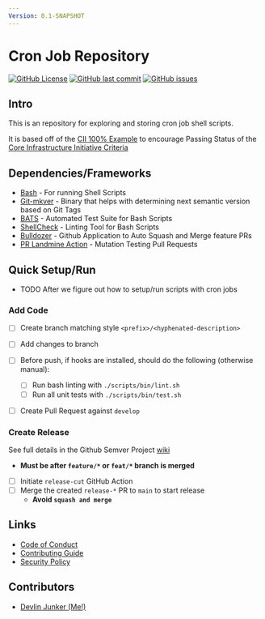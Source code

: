 ```yaml
---
Version: 0.1-SNAPSHOT
---
```


# Cron Job Repository
<!-- Find More Badges Here: https://shields.io/ -->

[![GitHub License](https://img.shields.io/github/license/devlinjunker/dev.junk.cron?color=blue)](https://github.com/devlinjunker/dev.junk.cron/blob/develop/LICENSE) [![GitHub last commit](https://img.shields.io/github/last-commit/devlinjunker/dev.junk.cron)](https://github.com/devlinjunker/dev.junk.cron/commits/main)
[![GitHub issues](https://img.shields.io/github/issues/devlinjunker/dev.junk.cron)](https://github.com/devlinjunker/dev.junk.cron/issues)

<!--
TODO: Make these visible
[![GitHub release (latest SemVer)](https://img.shields.io/github/v/release/devlinjunker/example.cii)](https://github.com/devlinjunker/example.cii/releases)
[![CII Best Practices Summary](https://img.shields.io/cii/summary/4558?label=core-infrastructure)](https://bestpractices.coreinfrastructure.org/en/projects/4558)  
[![GitHub priority issues](https://img.shields.io/github/issues/devlinjunker/example.cii/-priority?color=red&label=priority%20issues)](https://github.com/devlinjunker/example.cii/issues?q=is%3Aopen+is%3Aissue+label%3A-priority)
-->

## Intro
<!-- Quick Description, could match Github repo description or have a little more info-->

This is an repository for exploring and storing cron job shell scripts. 

It is based off of the [CII 100% Example](https://github.com/devlinjunker/example.cii) to encourage Passing Status of the [Core Infrastructure Initiative Criteria]


## Dependencies/Frameworks
<!-- List the frameworks, libraries, and tools the project uses: -->

- [Bash] - For running Shell Scripts
- [Git-mkver] - Binary that helps with determining next semantic version based on Git Tags
- [BATS] - Automated Test Suite for Bash Scripts
- [ShellCheck] - Linting Tool for Bash Scripts
- [Bulldozer] - Github Application to Auto Squash and Merge feature PRs
- [PR Landmine Action] - Mutation Testing Pull Requests

## Quick Setup/Run
<!-- This section should try to quickly explain how to setup the project and start using it (server/app/demo/template) - ideally in list format -->

 - TODO After we figure out how to setup/run scripts with cron jobs
 
### Add Code
 - [ ] Create branch matching style `<prefix>/<hyphenated-description>`
 - [ ] Add changes to branch
 - [ ] Before push, if hooks are installed, should do the following (otherwise manual):
    - [ ] Run bash linting with `./scripts/bin/lint.sh`
    - [ ] Run all unit tests with `./scripts/bin/test.sh`
 - [ ] Create Pull Request against `develop`


### Create Release
See full details in the Github Semver Project [wiki](https://github.com/devlinjunker/template.github.semver/wiki/Release)
 - **Must be after `feature/*` or `feat/*` branch is merged**
 - [ ] Initiate `release-cut` GitHub Action
 - [ ] Merge the created `release-*` PR to `main` to start release
    - **Avoid `squash and merge`**


## Links

- [Code of Conduct]
- [Contributing Guide]
- [Security Policy]
<!--
- [Wiki]
  - [FAQ]
  - [README Pages]
- External
  - [Core Infrastructure Initiative Criteria]
  - [BATS]
  - [ShellCheck]
  - [PR Landmine Action]
-->

## Contributors

- [Devlin Junker (Me!)](mailto:devlinjunker@gmail.com)



[License]: LICENSE
[Security Policy]: SECURITY.md
[Code of Conduct]: CODE_OF_CONDUCT.md
[Contributing Guide]: CONTRIBUTING.md
[Git Hooks]: scripts/hooks#git-hook-scripts
[Github Workflows]: .github/workflows#github-workflows
[Wiki]: https://github.com/devlinjunker/example.cii/wiki
[FAQ]: https://github.com/devlinjunker/dev.junk.cron/wiki/!-FAQ
[README Pages]: https://github.com/devlinjunker/dev.junk.cron/wiki/.README-(synced)
[Core Infrastructure Initiative Criteria]: https://bestpractices.coreinfrastructure.org/en/criteria/0
[Github Actions]: https://docs.github.com/en/free-pro-team@latest/actions
[Bash]: https://tldp.org/LDP/abs/html/
[Git-mkver]: https://idc101.github.io/git-mkver/
[BATS]: https://bats-core.readthedocs.io/
[ShellCheck]: https://www.shellcheck.net/
[Bulldozer]: https://github.com/palantir/bulldozer
[PR Landmine Action]: https://github.com/tylermurry/github-pr-landmine
